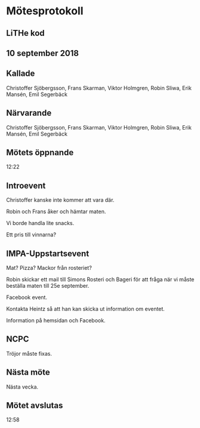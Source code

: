# Mötesprotokoll

## LiTHe kod

## 10 september 2018

## Kallade
Christoffer Sjöbergsson, Frans Skarman, Viktor Holmgren, Robin Sliwa, Erik Mansén, Emil Segerbäck

## Närvarande
Christoffer Sjöbergsson, Frans Skarman, Viktor Holmgren, Robin Sliwa, Erik Mansén, Emil Segerbäck

## Mötets öppnande
12:22

## Introevent
Christoffer kanske inte kommer att vara där. 

Robin och Frans åker och hämtar maten.

Vi borde handla lite snacks.

Ett pris till vinnarna?

## IMPA-Uppstartsevent
Mat? Pizza? Mackor från rosteriet?

Robin skickar ett mail till Simons Rosteri och Bageri för att fråga när vi måste beställa maten till 25e september.

Facebook event.

Kontakta Heintz så att han kan skicka ut information om eventet.

Information på hemsidan och Facebook.

## NCPC
Tröjor måste fixas.

## Nästa möte
Nästa vecka.

## Mötet avslutas
12:58
